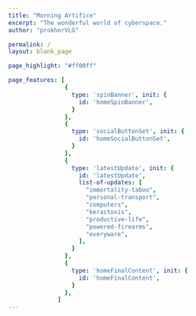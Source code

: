 ```yaml
---
title: "Morning Artifice"
excerpt: "The wonderful world of cyberspace."
author: "prokhorVLG"

permalink: /
layout: blank_page

page_highlight: "#ff00ff"

page_features: [
                {
                  type: 'spinBanner', init: {
                    id: 'homeSpinBanner',
                  }
                },
                {
                  type: 'socialButtonSet', init: {
                    id: 'homeSocialButtonSet',
                  }
                },
                {
                  type: 'latestUpdate', init: {
                    id: 'latestUpdate',
                    list-of-updates: [
                      "immortality-taboo",
                      "personal-transport",
                      "computers",
                      "kerastoxis",
                      "productive-life",
                      "powered-firearms",
                      "everyware",
                    ],
                  }
                },
                {
                  type: 'homeFinalContent', init: {
                    id: 'homeFinalContent',
                  }
                },
              ]
---
```

